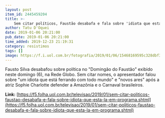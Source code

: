 ```yaml
---
layout: post
item_id: 2445459204
title: >-
    Sem citar políticos, Faustão desabafa e fala sobre 'idiota que está lá' em programa
author: Tatu D'Oquei
date: 2019-01-06 20:21:00
pub_date: 2019-01-06 20:21:00
time_added: 2019-12-23 21:19:31
category: resistimos
tags: []
image: https://f.i.uol.com.br/fotografia/2019/01/06/15468169595c328dbf39400_1546816959_3x2_rt.jpg
---
```


Fausto Silva desabafou sobre política no "Domingão do Faustão" exibido neste domingo (6), na Rede Globo. Sem citar nomes, o apresentador falou sobre "um idiota que está ferrando com todo mundo" e "novos ares" após a atriz Sophie Charlotte defender a Amazônia e o Carnaval brasileiros.

**Link:** [https://f5.folha.uol.com.br/televisao/2019/01/sem-citar-politicos-faustao-desabafa-e-fala-sobre-idiota-que-esta-la-em-programa.shtml](https://f5.folha.uol.com.br/televisao/2019/01/sem-citar-politicos-faustao-desabafa-e-fala-sobre-idiota-que-esta-la-em-programa.shtml)


